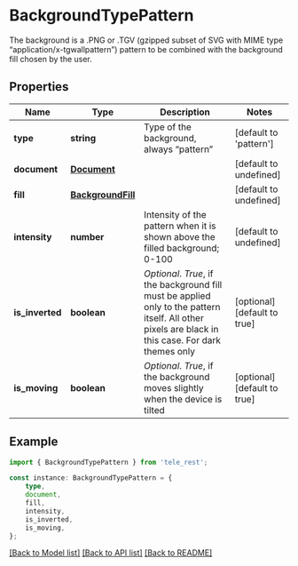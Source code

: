 # BackgroundTypePattern

The background is a .PNG or .TGV (gzipped subset of SVG with MIME type “application/x-tgwallpattern”) pattern to be combined with the background fill chosen by the user.

## Properties

Name | Type | Description | Notes
------------ | ------------- | ------------- | -------------
**type** | **string** | Type of the background, always “pattern” | [default to 'pattern']
**document** | [**Document**](Document.md) |  | [default to undefined]
**fill** | [**BackgroundFill**](BackgroundFill.md) |  | [default to undefined]
**intensity** | **number** | Intensity of the pattern when it is shown above the filled background; 0-100 | [default to undefined]
**is_inverted** | **boolean** | *Optional*. *True*, if the background fill must be applied only to the pattern itself. All other pixels are black in this case. For dark themes only | [optional] [default to true]
**is_moving** | **boolean** | *Optional*. *True*, if the background moves slightly when the device is tilted | [optional] [default to true]

## Example

```typescript
import { BackgroundTypePattern } from 'tele_rest';

const instance: BackgroundTypePattern = {
    type,
    document,
    fill,
    intensity,
    is_inverted,
    is_moving,
};
```

[[Back to Model list]](../README.md#documentation-for-models) [[Back to API list]](../README.md#documentation-for-api-endpoints) [[Back to README]](../README.md)
